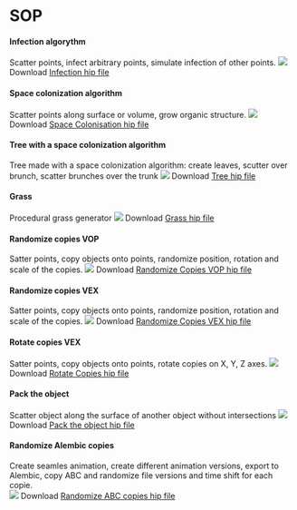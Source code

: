 # SOP
#### Infection algorythm
Scatter points, infect arbitrary points, simulate infection of other points.
[![](https://c1.staticflickr.com/1/784/40518812075_95e27ae91f_o.gif)](https://c1.staticflickr.com/1/784/40518812075_95e27ae91f_o.gif)
Download [Infection hip file](../blob/master/hips/infection_001.hipnc)

#### Space colonization algorithm
Scatter points along surface or volume, grow organic structure.
[![](https://c1.staticflickr.com/1/813/40697098994_88c80c9110_o.gif)](https://c1.staticflickr.com/1/813/40697098994_88c80c9110_o.gif)
Download [Space Colonisation hip file](../blob/master/hips/spaceColonization_001.hipnc)

#### Tree with a space colonization algorithm
Tree made with a space colonization algorithm: create leaves, scutter over brunch, scatter brunches over the trunk
[![](https://c1.staticflickr.com/5/4911/46693673621_84a829d7bc_o.jpg)](https://c1.staticflickr.com/5/4911/46693673621_84a829d7bc_o.jpg)
Download [Tree hip file](../blob/master/hips/treeColonization_001.hipnc)

#### Grass
Procedural grass generator
[![](https://c1.staticflickr.com/5/4835/46693419671_16ff0f43d8_o.jpg)](https://c1.staticflickr.com/5/4835/46693419671_16ff0f43d8_o.jpg)
Download [Grass hip file](../blob/master/hips/grass_001.hipnc)

#### Randomize copies VOP
Satter points, copy objects onto points, randomize position, rotation and scale of the copies. 
[![](https://c1.staticflickr.com/1/887/41411521611_697f823b58_o.gif)](https://c1.staticflickr.com/1/887/41411521611_697f823b58_o.gif)
Download [Randomize Copies VOP hip file](../blob/master/hips/randomizeCopiesVOP_001.hipnc)

#### Randomize copies VEX
Satter points, copy objects onto points, randomize position, rotation and scale of the copies. 
[![](https://c2.staticflickr.com/2/1745/27753095197_866b79e412_o.gif)](https://c2.staticflickr.com/2/1745/27753095197_866b79e412_o.gif)
Download [Randomize Copies VEX hip file](../blob/master/hips/EXA_randomizeCopiesVEX_001.hipnc)

#### Rotate copies VEX
Satter points, copy objects onto points, rotate copies on X, Y, Z axes. 
[![](https://c1.staticflickr.com/1/797/40518974875_6ee730364a_o.gif)](https://c1.staticflickr.com/1/797/40518974875_6ee730364a_o.gif)
Download [Rotate Copies hip file](../blob/master/hips/rotateCopiesVEX_001.hipnc)

#### Pack the object
Scatter object along the surface of another object without intersections
[![](https://c1.staticflickr.com/1/809/40700249024_aba39f76e1_o.gif)](https://c1.staticflickr.com/1/809/40700249024_aba39f76e1_o.gif)
Download [Pack the object hip file](../blob/master/hips/EXA_packObject_001.hipnc)

#### Randomize Alembic copies
Create seamles animation, create different animation versions, export to Alembic, copy ABC and randomize file versions and time shift for each copie.  
[![](https://c1.staticflickr.com/1/912/27320532997_02d02ff488_o.gif)](https://c1.staticflickr.com/1/912/27320532997_02d02ff488_o.gif) 
Download [Randomize ABC copies hip file](../blob/master/hips/TUT_copyABC_001.hipnc)
